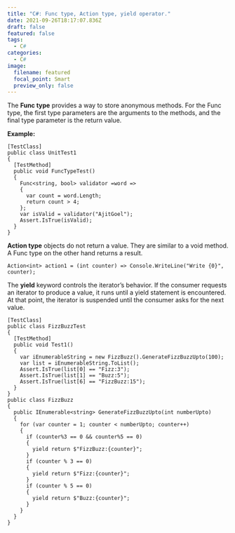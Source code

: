 ```yaml
---
title: "C#: Func type, Action type, yield operator."
date: 2021-09-26T18:17:07.836Z
draft: false
featured: false
tags:
  - C#
categories:
  - C#
image:
  filename: featured
  focal_point: Smart
  preview_only: false
---
```

The **Func type** provides a way to store anonymous methods. For the Func type, the first type parameters are the arguments to the methods, and the final type parameter is the return value.

**Example:**

```
[TestClass]
public class UnitTest1
{
  [TestMethod]
  public void FuncTypeTest()
  {
    Func<string, bool> validator =word =>
    {
      var count = word.Length;
      return count > 4;
    };
    var isValid = validator("AjitGoel");
    Assert.IsTrue(isValid);
  }
}
```

**Action type** objects do not return a value. They are similar to a void method. A Func type on the other hand returns a result.

```
Action<int> action1 = (int counter) => Console.WriteLine("Write {0}", counter);
```

The **yield** keyword controls the iterator’s behavior. If the consumer requests an iterator to produce a value, it runs until a yield statement is encountered. At that point, the iterator is suspended until the consumer asks for the next value.

```
[TestClass]
public class FizzBuzzTest
{
  [TestMethod]
  public void Test1()
  {
    var iEnumerableString = new FizzBuzz().GenerateFizzBuzzUpto(100);
    var list = iEnumerableString.ToList();
    Assert.IsTrue(list[0] == "Fizz:3");
    Assert.IsTrue(list[1] == "Buzz:5");
    Assert.IsTrue(list[6] == "FizzBuzz:15");
  }
}
public class FizzBuzz
{
  public IEnumerable<string> GenerateFizzBuzzUpto(int numberUpto)
  {
    for (var counter = 1; counter < numberUpto; counter++)
    {
      if (counter%3 == 0 && counter%5 == 0)
      {
        yield return $"FizzBuzz:{counter}";
      }
      if (counter % 3 == 0)
      {
        yield return $"Fizz:{counter}";
      }
      if (counter % 5 == 0)
      {
        yield return $"Buzz:{counter}";
      }
    }
  }
}
```